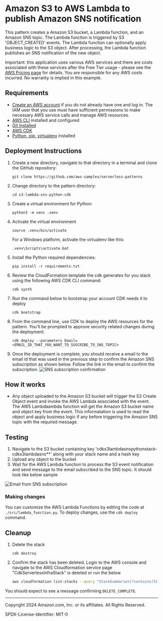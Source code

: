 # Amazon S3 to AWS Lambda to publish Amazon SNS notification

This pattern creates a Amazon S3 bucket, a Lambda function, and an Amazon SNS topic.
The Lambda function is triggered by S3 'OBJECT_CREATED' events. The Lambda function can optionally apply business logic to the S3 object. After processing, the Lambda function publishes an SNS notification of the new object.

Important: this application uses various AWS services and there are costs associated with these services after the Free Tier usage - please see the [AWS Pricing page](https://aws.amazon.com/pricing/) for details. You are responsible for any AWS costs incurred. No warranty is implied in this example.

## Requirements

* [Create an AWS account](https://portal.aws.amazon.com/gp/aws/developer/registration/index.html) if you do not already have one and log in. The IAM user that you use must have sufficient permissions to make necessary AWS service calls and manage AWS resources.
* [AWS CLI](https://docs.aws.amazon.com/cli/latest/userguide/install-cliv2.html) installed and configured
* [Git Installed](https://git-scm.com/book/en/v2/Getting-Started-Installing-Git)
* [AWS CDK](https://docs.aws.amazon.com/cdk/v2/guide/cli.html)
* [Python, pip, virtualenv](https://docs.aws.amazon.com/cdk/latest/guide/work-with-cdk-python.html) installed

## Deployment Instructions

1. Create a new directory, navigate to that directory in a terminal and clone the GitHub repository:
    ``` 
    git clone https://github.com/aws-samples/serverless-patterns
    ```
2. Change directory to the pattern directory:
    ```
    cd s3-lambda-sns-python-cdk
    ```
3. Create a virtual environment for Python:
   ```
   python3 -m venv .venv
   ```
4. Activate the virtual environment
   ```
   source .venv/bin/activate
   ```
   For a Windows platform, activate the virtualenv like this:
   ```
   .venv\Scripts\activate.bat
5. Install the Python required dependencies:
   ```
   pip install -r requirements.txt
   ```
6. Review the CloudFormation template the cdk generates for you stack using the following AWS CDK CLI command:
   ```
   cdk synth
   ```
7. Run the command below to bootstrap your account CDK needs it to deploy
    ```
    cdk bootstrap
    ```
8. From the command line, use CDK to deploy the AWS resources for the pattern. You'll be prompted to approve security related changes during the deployment.
    ```
    cdk deploy --parameters Email=<EMAIL_ID_THAT_YOU_WANT_TO_SUSCRIBE_TO_SNS_TOPIC>
    ```
9. Once the deployment is complete, you should receive a email to the email id that was used in the previous step to confirm the Amazon SNS subscription as shown below. Follow the link in the email to confirm the subscription.
    ![SNS subscription confirmation](images/Subscription_Confirmation.png)

## How it works

* Any object uploaded to the Amazon S3 bucket will trigger the S3 Create Object event and invoke the AWS Lambda associated with the event.
The AWS Lambdaambda function will get the Amazon S3 bucket name and object key from the event. This informatation is used to read the object and apply business logic if any before triggering the Amazon SNS topic with the required message.

## Testing

1. Navigate to the S3 bucket containing key 'cdks3lambdasnspythonstack-cdks3lambdasns**' along with your stack name and a hash key
2. Upload any object to the bucket
3. Wait for the AWS Lambda function to process the S3 event notification and send message to the email subscribed to the SNS topic. It should look like below sample

![Email from SNS subscription](images/SNS_Notification.png)

### Making changes

You can customize the AWS Lambda Functions by editing the code at `./src/lambda_function.py`. To deploy changes, use the `cdk deploy` command.

## Cleanup
 
1. Delete the stack
    ```
    cdk destroy
    ```

2. Confirm the stack has been deleted. Login to the AWS console and navigate to the AWS Cloudformation service page "CdkServerlessInfraStack" is deleted or run the below 
    ```bash
    aws cloudformation list-stacks --query "StackSummaries[?contains(StackName,'CdkS3LambdaSnsPythonStack')].StackStatus"
    ```

You should expect to see a message confirming `DELETE_COMPLETE`.

----
Copyright 2024 Amazon.com, Inc. or its affiliates. All Rights Reserved.

SPDX-License-Identifier: MIT-0
